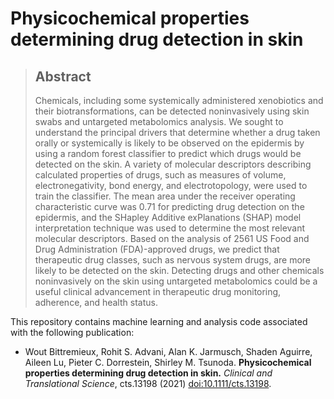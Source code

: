 # Physicochemical properties determining drug detection in skin

> ## Abstract
> 
> Chemicals, including some systemically administered xenobiotics and their biotransformations, can be detected noninvasively using skin swabs and untargeted metabolomics analysis. We sought to understand the principal drivers that determine whether a drug taken orally or systemically is likely to be observed on the epidermis by using a random forest classifier to predict which drugs would be detected on the skin. A variety of molecular descriptors describing calculated properties of drugs, such as measures of volume, electronegativity, bond energy, and electrotopology, were used to train the classifier. The mean area under the receiver operating characteristic curve was 0.71 for predicting drug detection on the epidermis, and the SHapley Additive exPlanations (SHAP) model interpretation technique was used to determine the most relevant molecular descriptors. Based on the analysis of 2561 US Food and Drug Administration (FDA)-approved drugs, we predict that therapeutic drug classes, such as nervous system drugs, are more likely to be detected on the skin. Detecting drugs and other chemicals noninvasively on the skin using untargeted metabolomics could be a useful clinical advancement in therapeutic drug monitoring, adherence, and health status.

This repository contains machine learning and analysis code associated with the following publication:

- Wout Bittremieux, Rohit S. Advani, Alan K. Jarmusch, Shaden Aguirre, Aileen Lu, Pieter C. Dorrestein, Shirley M. Tsunoda. **Physicochemical properties determining drug detection in skin.** _Clinical and Translational Science_, cts.13198 (2021) [doi:10.1111/cts.13198](https://doi.org/10.1111/cts.13198).
